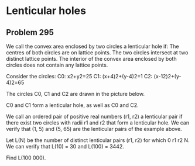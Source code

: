 #  Lenticular holes
## Problem 295


We call the convex area enclosed by two circles a lenticular hole if:
The centres of both circles are on lattice points.
The two circles intersect at two distinct lattice points.
The interior of the convex area enclosed by both circles does not contain any lattice points.

Consider the circles:
C0: x2+y2=25
C1: (x+4)2+(y-4)2=1
C2: (x-12)2+(y-4)2=65


The circles C0, C1 and C2 are drawn in the picture below.


C0 and C1 form a lenticular hole, as well as C0 and C2.

We call an ordered pair of positive real numbers (r1, r2) a lenticular pair if there exist two circles with radii r1 and r2 that form a lenticular hole.
We can verify that (1, 5) and (5, 65) are the lenticular pairs of the example above.

Let L(N) be the number of distinct lenticular pairs (r1, r2) for which 0  r1 r2 N.
We can verify that L(10) = 30 and L(100) = 3442.

Find L(100 000).















